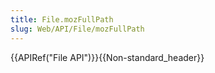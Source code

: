 ```yaml
---
title: File.mozFullPath
slug: Web/API/File/mozFullPath
---
```

{{APIRef("File API")}}{{Non-standard_header}}

